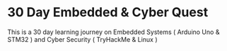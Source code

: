 # 30 Day Embedded & Cyber Quest
This is a 30 day learning journey on Embedded Systems ( Arduino Uno &amp; STM32 ) and Cyber Security ( TryHackMe &amp; Linux )
